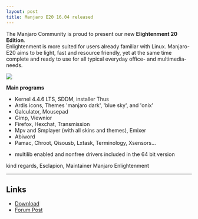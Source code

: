 ```yaml
---
layout: post
title: Manjaro E20 16.04 released
---
```


The Manjaro Community is proud to present our new **Elightenment 20 Edition**.  
Enlightenment is more suited for users already familiar with Linux. Manjaro-E20 aims to be light, fast and resource friendly, yet at the same time complete and ready to use for all typical everyday office- and multimedia-needs.

<img src="https://manjaro.github.io/images/manjaro-e20-16.04.jpg">

**Main programs**

* Kernel 4.4.6 LTS, SDDM, installer Thus
* Ardis icons, Themes 'manjaro dark', 'blue sky', and 'onix'
* Galculator, Mousepad
* Gimp, Viewnior
* Firefox, Hexchat, Transmission
* Mpv and Smplayer (with all skins and themes), Emixer
* Abiword
* Pamac, Chroot, Qisousb, Lxtask, Terminology, Xsensors...
- multilib enabled and nonfree drivers included in the 64 bit version

kind regards, Esclapion, Maintainer Manjaro Enlightenment

----

## Links

* [Download](https://sourceforge.net/projects/manjarolinux/files/community/Enlightenment/2016.04/)
* [Forum Post](https://forum.manjaro.org/index.php?topic=32884.msg268551#msg268551)
